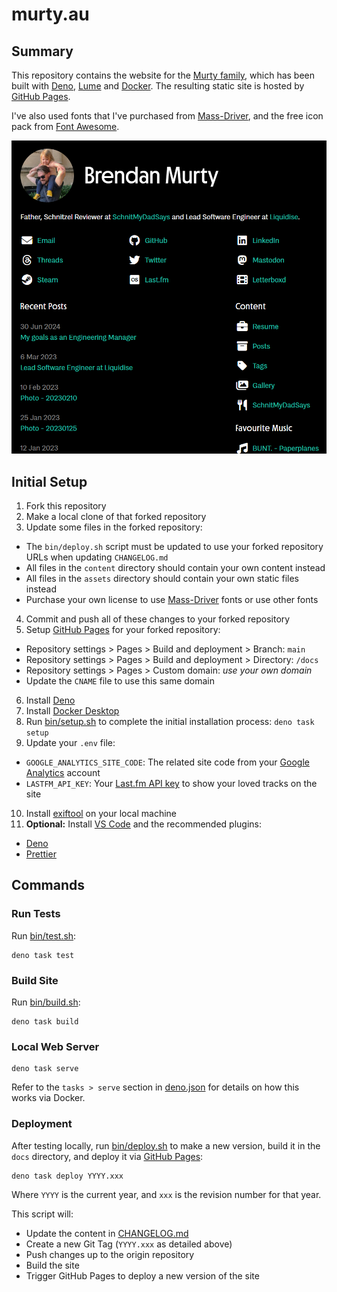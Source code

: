 # murty.au

## Summary

This repository contains the website for the [Murty family](https://murty.au/), which has been built with [Deno](https://deno.land/), [Lume](https://lumeland.github.io/) and [Docker](https://www.docker.com/). The resulting static site is hosted by [GitHub Pages](https://pages.github.com/).

I've also used fonts that I've purchased from [Mass-Driver](https://mass-driver.com/), and the free icon pack from [Font Awesome](https://fontawesome.com/).

![Screenshot of main index page](preview.png)

## Initial Setup

1. Fork this repository
2. Make a local clone of that forked repository
3. Update some files in the forked repository:

- The `bin/deploy.sh` script must be updated to use your forked repository URLs when updating `CHANGELOG.md`
- All files in the `content` directory should contain your own content instead
- All files in the `assets` directory should contain your own static files instead
- Purchase your own license to use [Mass-Driver](https://mass-driver.com/) fonts or use other fonts

4. Commit and push all of these changes to your forked repository
5. Setup [GitHub Pages](https://pages.github.com/) for your forked repository:

- Repository settings > Pages > Build and deployment > Branch: `main`
- Repository settings > Pages > Build and deployment > Directory: `/docs`
- Repository settings > Pages > Custom domain: _use your own domain_
- Update the `CNAME` file to use this same domain

6. Install [Deno](https://deno.land/)
7. Install [Docker Desktop](https://www.docker.com/products/docker-desktop/)
8. Run [bin/setup.sh](bin/setup.sh) to complete the initial installation process: `deno task setup`
9. Update your `.env` file:

- `GOOGLE_ANALYTICS_SITE_CODE`: The related site code from your [Google Analytics](https://analytics.google.com/) account
- `LASTFM_API_KEY`: Your [Last.fm API key](https://www.last.fm/api/account/create) to show your loved tracks on the site

10. Install [exiftool](https://exiftool.org/) on your local machine
11. **Optional:** Install [VS Code](https://code.visualstudio.com/) and the recommended plugins:

- [Deno](https://marketplace.visualstudio.com/items?itemName=denoland.vscode-deno)
- [Prettier](https://marketplace.visualstudio.com/items?itemName=esbenp.prettier-vscode)

## Commands

### Run Tests

Run [bin/test.sh](bin/test.sh):

```
deno task test
```

### Build Site

Run [bin/build.sh](bin/build.sh):

```
deno task build
```

### Local Web Server

```
deno task serve
```

Refer to the `tasks > serve` section in [deno.json](deno.json) for details on how this works via Docker.

### Deployment

After testing locally, run [bin/deploy.sh](bin/deploy.sh) to make a new version, build it in the `docs` directory, and deploy it via [GitHub Pages](https://pages.github.com/):

```
deno task deploy YYYY.xxx
```

Where `YYYY` is the current year, and `xxx` is the revision number for that year.

This script will:

- Update the content in [CHANGELOG.md](CHANGELOG.md)
- Create a new Git Tag (`YYYY.xxx` as detailed above)
- Push changes up to the origin repository
- Build the site
- Trigger GitHub Pages to deploy a new version of the site

